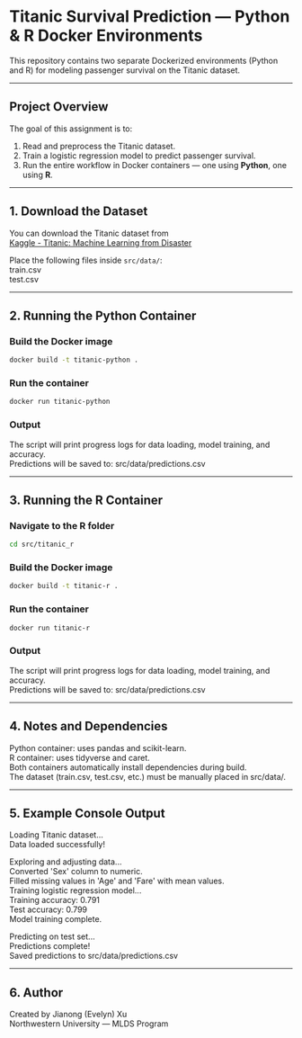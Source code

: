 # Titanic Survival Prediction — Python & R Docker Environments

This repository contains two separate Dockerized environments (Python and R) for modeling passenger survival on the Titanic dataset.

---

## Project Overview
The goal of this assignment is to:
1. Read and preprocess the Titanic dataset.
2. Train a logistic regression model to predict passenger survival.
3. Run the entire workflow in Docker containers — one using **Python**, one using **R**.

---

## 1. Download the Dataset

You can download the Titanic dataset from  
[Kaggle - Titanic: Machine Learning from Disaster](https://www.kaggle.com/c/titanic/data)

Place the following files inside `src/data/`:<br>
train.csv<br>
test.csv

---

## 2. Running the Python Container

### Build the Docker image
```bash
docker build -t titanic-python .
```
### Run the container
```bash
docker run titanic-python
```
### Output
The script will print progress logs for data loading, model training, and accuracy.<br>
Predictions will be saved to:
src/data/predictions.csv

---

## 3. Running the R Container

### Navigate to the R folder
```bash
cd src/titanic_r
```
### Build the Docker image
```bash
docker build -t titanic-r .
```
### Run the container
```bash
docker run titanic-r
```
### Output
The script will print progress logs for data loading, model training, and accuracy.<br>
Predictions will be saved to:
src/data/predictions.csv

---

## 4. Notes and Dependencies

Python container: uses pandas and scikit-learn.<br>
R container: uses tidyverse and caret.<br>
Both containers automatically install dependencies during build.<br>
The dataset (train.csv, test.csv, etc.) must be manually placed in src/data/.

---

## 5. Example Console Output

Loading Titanic dataset...<br>
Data loaded successfully!<br>

Exploring and adjusting data...<br>
Converted 'Sex' column to numeric.<br>
Filled missing values in 'Age' and 'Fare' with mean values.<br>
Training logistic regression model...<br>
Training accuracy: 0.791<br>
Test accuracy: 0.799<br>
Model training complete.<br>

Predicting on test set...<br>
Predictions complete!<br>
Saved predictions to src/data/predictions.csv<br>

---

## 6. Author

Created by Jianong (Evelyn) Xu<br>
Northwestern University — MLDS Program

